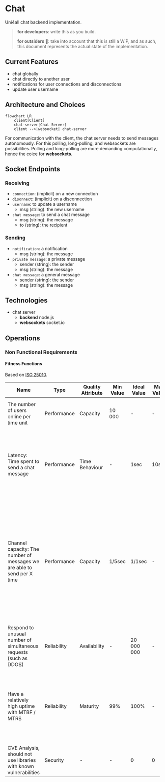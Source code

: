 # Chat

Uni4all chat backend implementation.

> **for developers**: write this as you build.
>
> **for outsiders 👀**: take into account that this is still a WiP, and as such, this document represents the actual state of the implementation.

## Current Features

- chat globally
- chat directly to another user
- notifications for user connections and disconnections
- update user username

## Architecture and Choices

```mermaid
flowchart LR
    client[Client]
    chat-server[Chat Server]
    client -->|websocket| chat-server
```

For communication with the client, the chat server needs to send messages autonomously. For this polling, long-polling, and websockets are possibilities. Polling and long-polling are more demanding computationally, hence the coice for **websockets**.

## Socket Endpoints

### Receiving

- `connection`: (implicit) on a new connection
- `disonnect`: (implicit) on a disconnection
- `username`: to update a username
  - msg (string): the new username
- `chat message`: to send a chat message
  - msg (string): the message
  - to (string): the recipient

### Sending

- `notification`: a notification
  - msg (string): the message
- `private message`: a private message
  - sender (string): the sender
  - msg (string): the message
- `chat message`: a general message
  - sender (string): the sender
  - msg (string): the message

## Technologies

- chat server
  - **backend** node.js
  - **websockets** socket.io

## Operations

### Non Functional Requirements

#### Fitness Functions

Based on [ISO 25010](https://iso25000.com/index.php/en/iso-25000-standards/iso-25010).

|Name                                                                   |Type       |Quality Attribute|Min Value|Ideal Value|Max Value|Automation                                                                                                                                                                  |
|-----------------------------------------------------------------------|-----------|-----------------|---------|-----------|---------|----------------------------------------------------------------------------------------------------------------------------------------------------------------------------|
|The number of users online per time unit                               |Performance|Capacity         |10 000   |-          |-        |Not on production, connect Y amount of machines                                                                                                                             |
|Latency: Time spent to send a chat message                             |Performance|Time Behaviour   |-        |1sec       |10sec    |Send message to self every X seconds and calculate the time between sending and receiving                                                                                   |
|Channel capacity: The number of messages we are able to send per X time|Performance|Capacity         |1/5sec   |1/1sec     |-        |Send a set of messages in a given rate to self, and calculate the time between sending and receiving, and verify if this time is still in between the acceptable time bounds|
|Respond to unusual number of simultaneous requests (such as DDOS)      |Reliability|Availability     |-        |20 000 000 |-        |Try a DDoS attack every X time                                                                                                                                              |
|Have a relatively high uptime with MTBF / MTRS                         |Reliability|Maturity         |99%      |100%       |-        |Try to connect to the chat server every X seconds, checking if its up or down, calculating MTBF / MTRS                                                                      |
|CVE Analysis, should not use libraries with known vulnerabilities      |Security   |-                |-        |0          |0        |Defect tracking software                                                                                                                                                    |
